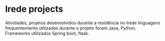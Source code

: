 # Irede projects
Atividades, projetos desenvolvidos durante a residência no Irede
linguagens frequentemente utilizadas durante o projeto foram Java, Python.
Frameworks utilizados Spring boot, flask.
